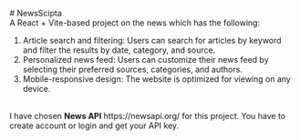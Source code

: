 #   N e w s S c i p t a 
<br/>
A React + Vite-based project on the news which has the following:
1. Article search and filtering: Users can search for articles by keyword and filter the results by date, category, and source.
2. Personalized news feed: Users can customize their news feed by selecting their preferred sources, categories, and authors.
3. Mobile-responsive design: The website is optimized for viewing on any device.
<br/>
I have chosen <strong>News API</strong> https://newsapi.org/ for this project. You have to create account or login and get your API key.

 
